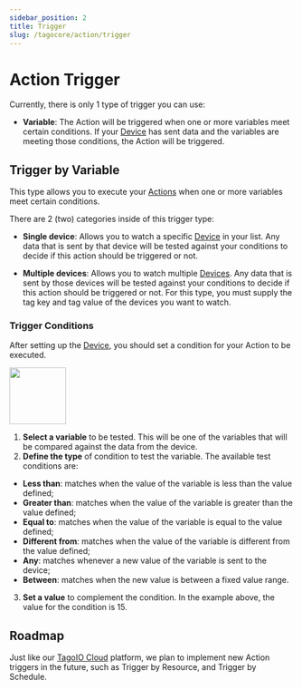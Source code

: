 ```yaml
---
sidebar_position: 2
title: Trigger
slug: /tagocore/action/trigger
---
```


# Action Trigger

Currently, there is only 1 type of trigger you can use:

- **Variable**: The Action will be triggered when one or more variables meet certain conditions. If your [Device](/docs/tagocore/device) has sent data and the variables are meeting those conditions, the Action will be triggered.

## Trigger by Variable

This type allows you to execute your [Actions](/docs/tagocore/action) when one or more variables meet certain conditions.

There are 2 (two) categories inside of this trigger type:

- **Single device**: Allows you to watch a specific [Device](/docs/tagocore/device) in your list. Any data that is sent by that device will be tested against your conditions to decide if this action should be triggered or not.

- **Multiple devices**: Allows you to watch multiple [Devices](/docs/tagocore/device). Any data that is sent by those devices will be tested against your conditions to decide if this action should be triggered or not. For this type, you must supply the tag key and tag value of the devices you want to watch.

### Trigger Conditions
After setting up the [Device](/docs/tagocore/device), you should set a condition for your Action to be executed.

<img className="big-image" src="/docs_imagem/tagocore/action/action-conditions.png" height="100px" />

1. **Select a variable** to be tested. This will be one of the variables that will be compared against the data from the device.
2. **Define the type** of condition to test the variable. The available test conditions are:
  - **Less than**: matches when the value of the variable is less than the value defined;
  - **Greater than**: matches when the value of the variable is greater than the value defined;
  - **Equal to**: matches when the value of the variable is equal to the value defined;
  - **Different from**: matches when the value of the variable is different from the value defined;
  - **Any**: matches whenever a new value of the variable is sent to the device;
  - **Between**: matches when the new value is between a fixed value range.
3. **Set a value** to complement the condition. In the example above, the value for the condition is 15.

## Roadmap

Just like our [TagoIO Cloud](https://admin.tago.io) platform, we plan to implement new Action triggers in the future, such as Trigger by Resource, and Trigger by Schedule.

